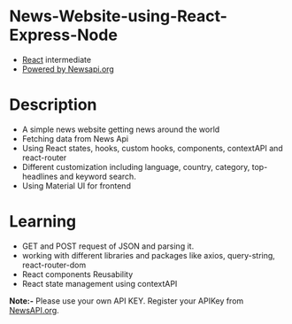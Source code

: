 # News-Website-using-React-Express-Node

* [React](https://reactjs.org/docs/getting-started.html) intermediate
* [Powered by Newsapi.org](https://newsapi.org/)

# Description
* A simple news website getting news around the world
* Fetching data from News Api
* Using React states, hooks, custom hooks, components, contextAPI and react-router
* Different customization including language, country, category, top-headlines and keyword search.
* Using Material UI for frontend

# Learning
* GET and POST request of JSON and parsing it.
* working with different libraries and packages like axios, query-string, react-router-dom
* React components Reusability
* React state management using contextAPI

**Note:-** Please use your own API KEY. Register your APIKey from [NewsAPI.org](https://newsapi.org).

